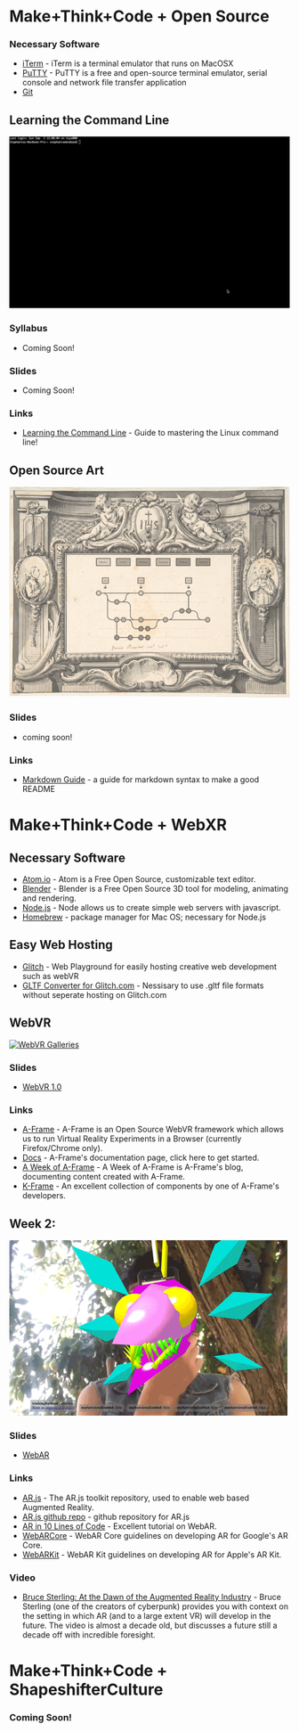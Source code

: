 # Make+Think+Code + Open Source


### Necessary Software
- [iTerm](https://www.iterm2.com/) - iTerm is a terminal emulator that runs on MacOSX
- [PuTTY](https://www.putty.org/) - PuTTY is a free and open-source terminal emulator, serial console and network file transfer application
- [Git](https://git-scm.com/downloads)

## Learning the Command Line
[![Learning the Command Line](/src/sl.gif)](https://github.com/mtoyoda/sl)

### Syllabus

- Coming Soon!

### Slides
- Coming Soon!

### Links
- [Learning the Command Line](#) - Guide to mastering the Linux command line!


## Open Source Art
![Learning the Command Line](/src/classes-vr/Git.png)

### Slides
- coming soon!

### Links
- [Markdown Guide](https://www.markdownguide.org/) - a guide for markdown syntax to make a good README

# Make+Think+Code + WebXR

## Necessary Software
- [Atom.io](https://atom.io) - Atom is a Free Open Source, customizable text editor.
- [Blender](https://blender.com) - Blender is a Free Open Source 3D tool for modeling, animating and rendering.  
- [Node.js](https://nodejs.org/en/) - Node allows us to create simple web servers with javascript.
- [Homebrew](https://brew.sh/) - package manager for Mac OS; necessary for Node.js

## Easy Web Hosting
- [Glitch](Glitch.com) - Web Playground for easily hosting creative web development such as webVR
- [GLTF Converter for Glitch.com](https://sbtron.github.io/makeglb/) - Nessisary to use .gltf file formats without seperate hosting on Glitch.com

## WebVR

[![WebVR Galleries](/src/webVR-gallery.gif)](https://liooil.space/Contact/newContact.html)

### Slides

- [WebVR 1.0](https://www.slideshare.net/StephanieMendoza6/webvr-10)

### Links

- [A-Frame](https://aframe.io/) - A-Frame is an Open Source WebVR framework which allows us to run Virtual Reality Experiments in a Browser (currently Firefox/Chrome only).
- [Docs](https://aframe.io/docs/0.7.0/introduction/) - A-Frame's documentation page, click here to get started.
- [A Week of A-Frame](https://aframe.io/blog/) - A Week of A-Frame is A-Frame's blog, documenting content created with A-Frame.
- [K-Frame](https://github.com/ngokevin/kframe) - An excellent collection of components by one of A-Frame's developers.


## Week 2:

![WebAR Avatars](/src/avatAR.gif)

### Slides

- [WebAR](https://www.slideshare.net/StephanieMendoza6/web-ar-87896598)

### Links

- [AR.js](https://aframe.io/blog/arjs/) - The AR.js toolkit repository, used to enable web based Augmented Reality.
- [AR.js github repo](https://github.com/jeromeetienne/ar.js) - github repository for AR.js
- [AR in 10 Lines of Code](https://medium.com/arjs/augmented-reality-in-10-lines-of-html-4e193ea9fdbf) - Excellent tutorial on WebAR.
- [WebARCore](https://developers.google.com/ar/develop/web/getting-started) - WebAR Core guidelines on developing AR for Google's AR Core.
- [WebARKit](https://github.com/google-ar/WebARonARKit) - WebAR Kit guidelines on developing AR for Apple's AR Kit.

### Video

- [Bruce Sterling: At the Dawn of the Augmented Reality Industry](https://vimeo.com/6189763) - Bruce Sterling (one of the creators of cyberpunk) provides you with context on the setting in which AR (and to a large extent VR) will develop in the future. The video is almost a decade old, but discusses a future still a decade off with incredible foresight.


# Make+Think+Code + ShapeshifterCulture

### Coming Soon!


<!-- ## Week 3:

![Networked WebVR](/src/networked.gif)

### Slides

- [Shapeshifter Culture](https://www.slideshare.net/StephanieMendoza6/shapeshifter-culture?qid=67a7f806-4dd1-4df9-aa89-66035b246dac&v=&b=&from_search=1)
- [Making Shapeshifter Culture](https://docs.google.com/presentation/d/1KJ0RC67rzlH4uahE63jD_JFCR5Q41-LolKllqvoo_d8/edit#slide=id.g3525f9f553_0_22)
### Links
- [Networked A-frame](https://github.com/haydenjameslee/networked-aframe) - The Networked A-Frame component allows multiple users to connect to each other via webRTC, enabling social VR on the web.
- [IPFS](https://medium.com/@kfarr/publishing-an-a-frame-scene-on-ipfs-18a50853c5a6) - How to upload your WebVR scene to IPFS


## Extras:
- [Three.js](https://threejs.org/) - A powerful javascript library which enables rapid and efficient 3D rendering in the browser. Three.js is the foundation upon which A-Frame is built.
- [IPFS](https://ipfs.io/) - The Inter Planetary File System, or IPFS attempts to enable a distributed web.
- [Neocities](http://neocities.org/) - Free Hosting provider for creative static websites, soul successor of Geocities.
- [Glitch](https://glitch.com) - Glitch is a creative coding, rapid prototyping web playground
- [w3Schools](http://w3schools.com/) - W3Schools is a helpful resource for all of the basics of web development


## Examples:
- Free Store - [Link](https://a-freestore.neocities.org/)
- r o o m - [Link](https://liooil.space/VR_webStuff/vaporWave.html)
- Google Music Visualizer - [Link](https://experiments.withgoogle.com/webvr/inside-music/view/)
- WeAR Portal -[Link]( https://twitter.com/jerome_etienne/status/893217730517749760) -->
